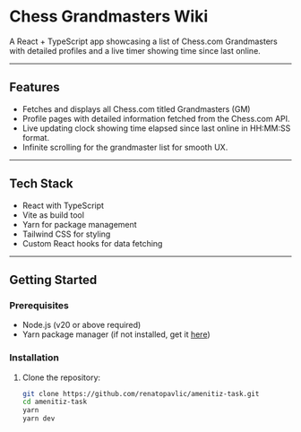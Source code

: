 # Chess Grandmasters Wiki

A React + TypeScript app showcasing a list of Chess.com Grandmasters with detailed profiles and a live timer showing time since last online.

---

## Features

- Fetches and displays all Chess.com titled Grandmasters (GM)
- Profile pages with detailed information fetched from the Chess.com API.
- Live updating clock showing time elapsed since last online in HH:MM:SS format.
- Infinite scrolling for the grandmaster list for smooth UX.

---

## Tech Stack

- React with TypeScript
- Vite as build tool
- Yarn for package management
- Tailwind CSS for styling
- Custom React hooks for data fetching

---

## Getting Started

### Prerequisites

- Node.js (v20 or above required)
- Yarn package manager (if not installed, get it [here](https://classic.yarnpkg.com/en/docs/install))

### Installation

1. Clone the repository:

   ```bash
   git clone https://github.com/renatopavlic/amenitiz-task.git
   cd amenitiz-task
   yarn
   yarn dev
   ```
